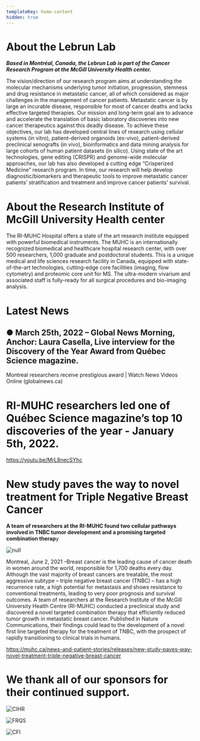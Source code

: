 ```yaml
---
templateKey: home-content
hidden: true
---
```

# About the Lebrun Lab

_**Based in Montréal, Canada, the Lebrun Lab is part of the Cancer Research Program at the McGill University Health center.**_

The vision/direction of our research program aims at understanding the molecular mechanisms underlying tumor initiation, progression, stemness and drug resistance in metastatic cancer, all of which considered as major challenges in the management of cancer patients. Metastatic cancer is by large an incurable disease, responsible for most of cancer deaths and lacks effective targeted therapies. Our mission and long-term goal are to advance and accelerate the translation of basic laboratory discoveries into new cancer therapeutics against this deadly disease. To achieve these objectives, our lab has developed central lines of research using cellular systems (in vitro), patient-derived organoids (ex-vivo), patient-derived preclinical xenografts (in vivo), bioinformatics and data mining analysis for large cohorts of human patient datasets (in silico). Using state of the art technologies, gene editing (CRISPR) and genome-wide molecular approaches, our lab has also developed a cutting edge “Crisperized Medicine” research program. In time, our research will help develop diagnostic/biomarkers and therapeutic tools to improve metastatic cancer patients’ stratification and treatment and improve cancer patients’ survival.

# About the Research Institute of McGill University Health center

The RI-MUHC Hospital offers a state of the art research institute equipped with powerful biomedical instruments. The MUHC is an internationally recognized biomedical and healthcare hospital research center, with over 500 researchers, 1,000 graduate and postdoctoral students. This is a unique medical and life sciences research facility in Canada, equipped with state-of-the-art technologies, cutting-edge core facilities (imaging, flow cytometry) and proteomic core unit for MS. The ultra-modern vivarium and associated staff is fully-ready for all surgical procedures and bio-imaging analysis.

# Latest News

## ● March 25th, 2022 – Global News Morning, Anchor: Laura Casella, Live interview for the Discovery of the Year Award from Québec Science magazine.

Montreal researchers receive prestigious award | Watch News Videos Online (globalnews.ca)



# RI-MUHC researchers led one of Québec Science magazine’s top 10 discoveries of the year - January 5th, 2022.

<https://youtu.be/MrL8necSYhc>

# **New study paves the way to novel treatment for Triple Negative Breast Cancer**

**A team of researchers at the RI-MUHC found two cellular pathways involved in TNBC tumor development and a promising targeted combination therap**y

![null](/img/screenshot-73-.png)

Montreal, June 2, 2021 –Breast cancer is the leading cause of cancer death in women around the world, responsible for 1,700 deaths every day. Although the vast majority of breast cancers are treatable, the most aggressive subtype – triple negative breast cancer (TNBC) – has a high recurrence rate, a high potential for metastasis and shows resistance to conventional treatments, leading to very poor prognosis and survival outcomes. A team of researchers at the Research Institute of the McGill University Health Centre (RI-MUHC) conducted a preclinical study and discovered a novel targeted combination therapy that efficiently reduced tumor growth in metastatic breast cancer. Published in Nature Communications, their findings could lead to the development of a novel first line targeted therapy for the treatment of TNBC, with the prospect of rapidly transitioning to clinical trials in humans.

<https://muhc.ca/news-and-patient-stories/releases/new-study-paves-way-novel-treatment-triple-negative-breast-cancer>

# We thank all of our sponsors for their continued support.

![CIHR](/img/cihr.jpg)

![FRQS](/img/frqs.jpg)

![CFI](/img/cfi.png)
